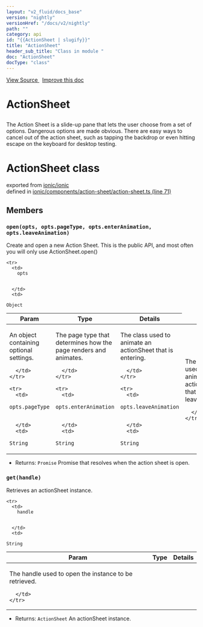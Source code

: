 ```yaml
---
layout: "v2_fluid/docs_base"
version: "nightly"
versionHref: "/docs/v2/nightly"
path: ""
category: api
id: "{{ActionSheet | slugify}}"
title: "ActionSheet"
header_sub_title: "Class in module "
doc: "ActionSheet"
docType: "class"
---
```




<div class="improve-docs">
  <a href='http://github.com/driftyco/ionic2/tree/master/ionic/components/action-sheet/action-sheet.ts#L70'>
    View Source
  </a>
  &nbsp;
  <a href='http://github.com/driftyco/ionic2/edit/master/ionic/components/action-sheet/action-sheet.ts#L70'>
    Improve this doc
  </a>
</div>




<h1 class="api-title">

  ActionSheet



</h1>





<p>The Action Sheet is a slide-up pane that lets the user choose from a set of options. Dangerous options are made obvious.
There are easy ways to cancel out of the action sheet, such as tapping the backdrop or even hitting escape on the keyboard for desktop testing.</p>


<h1 class="class export">ActionSheet <span class="type">class</span></h1>
<p class="module">exported from <a href='undefined'>ionic/ionic</a><br/>
defined in <a href="https://github.com/driftyco/ionic2/tree/master/ionic/components/action-sheet/action-sheet.ts#L71-L153">ionic/components/action-sheet/action-sheet.ts (line 71)</a>
</p>
<h2>Members</h2>

<div id="open"></div>
<h3>
  <code>open(opts, opts.pageType, opts.enterAnimation, opts.leaveAnimation)</code>

</h3>

Create and open a new Action Sheet. This is the
public API, and most often you will only use ActionSheet.open()




<table class="table" style="margin:0;">
  <thead>
    <tr>
      <th>Param</th>
      <th>Type</th>
      <th>Details</th>
    </tr>
  </thead>
  <tbody>
    
    <tr>
      <td>
        opts
        
        
      </td>
      <td>
        
  <code>Object</code>
      </td>
      <td>
        <p>An object containing optional settings.</p>

        
      </td>
    </tr>
    
    <tr>
      <td>
        opts.pageType
        
        
      </td>
      <td>
        
  <code>String</code>
      </td>
      <td>
        <p>The page type that determines how the page renders and animates.</p>

        
      </td>
    </tr>
    
    <tr>
      <td>
        opts.enterAnimation
        
        
      </td>
      <td>
        
  <code>String</code>
      </td>
      <td>
        <p>The class used to animate an actionSheet that is entering.</p>

        
      </td>
    </tr>
    
    <tr>
      <td>
        opts.leaveAnimation
        
        
      </td>
      <td>
        
  <code>String</code>
      </td>
      <td>
        <p>The class used to animate an actionSheet that is leaving.</p>

        
      </td>
    </tr>
    
  </tbody>
</table>






* Returns: 
  <code>Promise</code> Promise that resolves when the action sheet is open.




<div id="get"></div>
<h3>
  <code>get(handle)</code>

</h3>

Retrieves an actionSheet instance.




<table class="table" style="margin:0;">
  <thead>
    <tr>
      <th>Param</th>
      <th>Type</th>
      <th>Details</th>
    </tr>
  </thead>
  <tbody>
    
    <tr>
      <td>
        handle
        
        
      </td>
      <td>
        
  <code>String</code>
      </td>
      <td>
        <p>The handle used to open the instance to be retrieved.</p>

        
      </td>
    </tr>
    
  </tbody>
</table>






* Returns: 
  <code>ActionSheet</code> An actionSheet instance.






